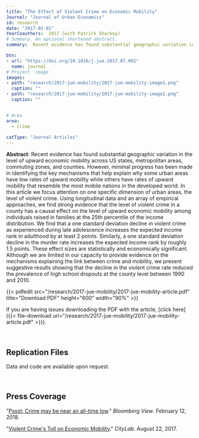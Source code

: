```yaml
---
title: "The Effect of Violent Crime on Economic Mobility"
Journal: "Journal of Urban Economics"
id: research
date: "2017-01-01"
YearCoauthors:  2017 (with Patrick Sharkey)
# Summary. An optional shortened abstract.
summary:  Recent evidence has found substantial geographic variation in the level of upward economic mobility across US states, metropolitan areas, commuting zones, and counties. However, minimal progress has been made in identifying the key mechanisms that help explain why some urban areas have low rates of upward mobility while others have rates of upward mobility that resemble the most mobile nations in the developed world. In this article we focus attention on one specific dimension of urban areas, the level of violent crime. Using longitudinal data and an array of empirical approaches, we find strong evidence that the level of violent crime in a county has a causal effect on the level of upward economic mobility among individuals raised in families at the 25th percentile of the income distribution. We find that a one standard deviation decline in violent crime as experienced during late adolescence increases the expected income rank in adulthood by at least 2 points. Similarly, a one standard deviation decline in the murder rate increases the expected income rank by roughly 1.5 points. These effect sizes are statistically and economically significant. Although we are limited in our capacity to provide evidence on the mechanisms explaining the link between crime and mobility, we present suggestive results showing that the decline in the violent crime rate reduced the prevalence of high school dropouts at the county level between 1990 and 2010.

btn:
- url: "https://doi.org/10.1016/j.jue.2017.07.001"
  name: journal
# Project  image 
images:
- path: "research/2017-jue-mobility/2017-jue-mobility-image1.png"
  caption: ""
- path: "research/2017-jue-mobility/2017-jue-mobility-image2.png"
  caption: ""  


# Area
area: 
  - Crime
  
catType: "Journal Articles"
---
```

**Abstract**: Recent evidence has found substantial geographic variation in the level of upward economic mobility across US states, metropolitan areas, commuting zones, and counties. However, minimal progress has been made in identifying the key mechanisms that help explain why some urban areas have low rates of upward mobility while others have rates of upward mobility that resemble the most mobile nations in the developed world. In this article we focus attention on one specific dimension of urban areas, the level of violent crime. Using longitudinal data and an array of empirical approaches, we find strong evidence that the level of violent crime in a county has a causal effect on the level of upward economic mobility among individuals raised in families at the 25th percentile of the income distribution. We find that a one standard deviation decline in violent crime as experienced during late adolescence increases the expected income rank in adulthood by at least 2 points. Similarly, a one standard deviation decline in the murder rate increases the expected income rank by roughly 1.5 points. These effect sizes are statistically and economically significant. Although we are limited in our capacity to provide evidence on the mechanisms explaining the link between crime and mobility, we present suggestive results showing that the decline in the violent crime rate reduced the prevalence of high school dropouts at the county level between 1990 and 2010.

{{< pdfedit src="/research/2017-jue-mobility/2017-jue-mobility-article.pdf" title="Download PDF" height="600" width="90%" >}}

If you are having issues downloading the PDF with the article, [click here]({{< file-download url="/research/2017-jue-mobility/2017-jue-mobility-article.pdf" >}}).


&nbsp;

## Replication Files

Data and code are available upon request.

&nbsp;

## Press Coverage


"[Pssst: Crime may be near an all-time low](https://www.bloomberg.com/view/articles/2018-02-12/pssst-crime-may-be-near-an-all-time-low)." *Bloomberg View*. February 12, 2018.


"[Violent Crime's Toll on Economic Mobility](https://www.bloomberg.com/news/articles/2017-08-22/the-impact-of-violent-crime-on-economic-mobility)." *CityLab*. August 22, 2017.





